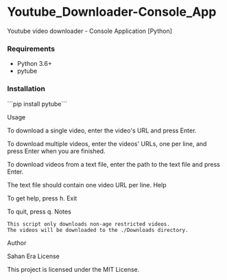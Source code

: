 <h1>Youtube_Downloader-Console_App</h1>
<p>Youtube video downloader - Console Application [Python]</p>

<h3>Requirements</h3>
   <ul>
      <li>Python 3.6+</li>
      <li>pytube</li>
   </ul>

<h3>Installation</h3>
   ```pip install pytube```
   
   

Usage

To download a single video, enter the video's URL and press Enter.

To download multiple videos, enter the videos' URLs, one per line, and press Enter when you are finished.

To download videos from a text file, enter the path to the text file and press Enter.

The text file should contain one video URL per line.
Help

To get help, press h.
Exit

To quit, press q.
Notes

    This script only downloads non-age restricted videos.
    The videos will be downloaded to the ./Downloads directory.

Author

Sahan Era
License

This project is licensed under the MIT License.


